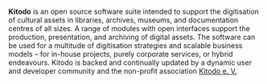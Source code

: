 **Kitodo** is an open source software suite intended to support the digitisation of cultural assets in libraries, archives, museums, and documentation centres of all sizes. A range of modules with open interfaces support the production, presentation, and archiving of digital assets. The software can be used for a multitude of digitisation strategies and scalable business models – for in-house projects, purely corporate services, or hybrid endeavours. Kitodo is backed and continually updated by a dynamic user and developer community and the non-profit association [Kitodo e. V.](https://www.kitodo.org/en)
